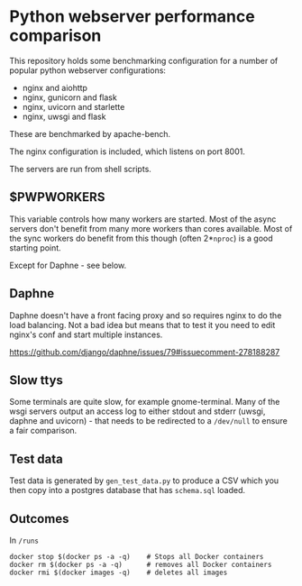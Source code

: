 # Python webserver performance comparison

This repository holds some benchmarking configuration for a number of popular
python webserver configurations:

- nginx and aiohttp
- nginx, gunicorn and flask
- nginx, uvicorn and starlette
- nginx, uwsgi and flask

These are benchmarked by apache-bench.

The nginx configuration is included, which listens on port 8001.

The servers are run from shell scripts.

## $PWPWORKERS

This variable controls how many workers are started.  Most of the async servers
don't benefit from many more workers than cores available.  Most of the sync
workers do benefit from this though (often 2*`nproc`) is a good starting point.

Except for Daphne - see below.

## Daphne

Daphne doesn't have a front facing proxy and so requires nginx to do the load
balancing.  Not a bad idea but means that to test it you need to edit nginx's
conf and start multiple instances.

https://github.com/django/daphne/issues/79#issuecomment-278188287

## Slow ttys

Some terminals are quite slow, for example gnome-terminal.  Many of the wsgi
servers output an access log to either stdout and stderr (uwsgi, daphne and
uvicorn) - that needs to be redirected to a `/dev/null` to ensure a fair
comparison.

## Test data

Test data is generated by `gen_test_data.py` to produce a CSV which you then
copy into a postgres database that has `schema.sql` loaded.

## Outcomes

In `/runs`


```
docker stop $(docker ps -a -q)    # Stops all Docker containers
docker rm $(docker ps -a -q)      # removes all Docker containers
docker rmi $(docker images -q)    # deletes all images
```